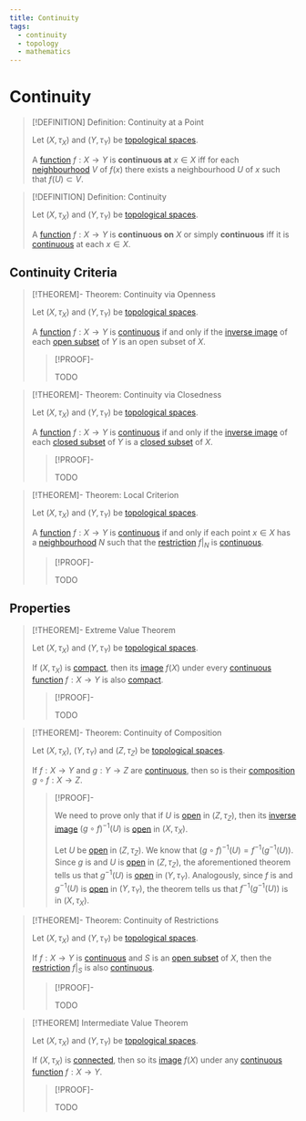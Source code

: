 ```yaml
---
title: Continuity
tags:
  - continuity
  - topology
  - mathematics
---
```


# Continuity

>[!DEFINITION] Definition: Continuity at a Point
>
>Let $(X,\tau_X)$ and $(Y,\tau_Y)$ be [topological spaces](../Topological%20Spaces/index.md).
>
>A [function](../../Analysis/Functions/index.md) $f: X \to Y$ is **continuous at** $x \in X$ iff for each [neighbourhood](../Topological%20Spaces/Neighborhoods.md) $V$ of $f(x)$ there exists a neighbourhood $U$ of $x$ such that $f(U) \subset V$.
>

>[!DEFINITION] Definition: Continuity
>
>Let $(X,\tau_X)$ and $(Y,\tau_Y)$ be [topological spaces](../Topological%20Spaces/index.md).
>
>A [function](../../Analysis/Functions/index.md) $f: X \to Y$ is **continuous on** $X$ or simply **continuous** iff it is [continuous](../../Analysis/Real%20Analysis/Real%20Functions/Continuity.md) at each $x \in X$.

## Continuity Criteria

>[!THEOREM]- Theorem: Continuity via Openness
>
>Let $(X,\tau_X)$ and $(Y,\tau_Y)$ be [topological spaces](../Topological%20Spaces/index.md).
>
>A [function](../../Analysis/Functions/index.md) $f: X \to Y$ is [continuous](./index.md) if and only if the [inverse image](../../Analysis/Functions/index.md) of each [open subset](../Topological%20Spaces/Open%20Sets.md) of $Y$ is an open subset of $X$.
>
>>[!PROOF]-
>>
>>TODO
>>
>

>[!THEOREM]- Theorem: Continuity via Closedness
>
>Let $(X,\tau_X)$ and $(Y,\tau_Y)$ be [topological spaces](../Topological%20Spaces/index.md).
>
>A [function](../../Analysis/Functions/index.md) $f: X \to Y$ is [continuous](./index.md) if and only if the [inverse image](../../Analysis/Functions/index.md) of each [closed subset](../Topological%20Spaces/Closed%20Sets.md) of $Y$ is a [closed subset](../Topological%20Spaces/Closed%20Sets.md) of $X$.
>
>>[!PROOF]-
>>
>>TODO
>>
>>

>[!THEOREM]- Theorem: Local Criterion
>
>Let $(X,\tau_X)$ and $(Y,\tau_Y)$ be [topological spaces](../Topological%20Spaces/index.md).
>
>A [function](../../Analysis/Functions/index.md) $f: X \to Y$ is [continuous](./index.md) if and only if each point $x \in X$ has a [neighbourhood](../Topological%20Spaces/Neighborhoods.md) $N$ such that the [restriction](../../Analysis/Functions/Restriction.md) $f\big|_N$ is [continuous](./index.md).
>
>>[!PROOF]-
>>
>>TODO
>>
>

## Properties

>[!THEOREM]- Extreme Value Theorem
>
>Let $(X, \tau_X)$ and $(Y,\tau_Y)$ be [topological spaces](../Topological%20Spaces/index.md).
>
>If $(X,\tau_X)$ is [compact](../Compactness/index.md), then its [image](../../Analysis/Functions/index.md) $f(X)$ under every [continuous function](./index.md) $f: X \to Y$ is also [compact](../Compactness/index.md).
>
>>[!PROOF]-
>>
>>TODO
>>
>

>[!THEOREM]- Theorem: Continuity of Composition
>
>Let $(X, \tau_X)$, $(Y, \tau_Y)$ and $(Z, \tau_Z)$ be [topological spaces](../Topological%20Spaces/index.md).
>
>If $f: X \to Y$ and $g: Y \to Z$ are [continuous](./index.md), then so is their [composition](../../Analysis/Functions/Composition.md) $g \circ f: X \to Z$.
>
>>[!PROOF]-
>>
>>We need to prove only that if $U$ is [open](../Topological%20Spaces/Open%20Sets.md) in $(Z, \tau_Z)$, then its [inverse image](../../Analysis/Functions/index.md)  $(g\circ f)^{-1}(U)$ is [open](../Topological%20Spaces/Open%20Sets.md) in $(X, \tau_X)$.
>>
>>
>>
>>Let $U$ be [open](../Topological%20Spaces/Open%20Sets.md) in $(Z, \tau_Z)$. We know that $(g\circ f)^{-1}(U) = f^{-1}(g^{-1}(U))$. Since $g$ is [](index.md#^continuity) and $U$ is [open](../Topological%20Spaces/Open%20Sets.md) in $(Z, \tau_Z)$, the aforementioned theorem tells us that $g^{-1}(U)$ is [open](../Topological%20Spaces/Open%20Sets.md) in $(Y, \tau_Y)$. Analogously, since $f$ is [](index.md#^continuity) and $g^{-1}(U)$ is [open](../Topological%20Spaces/Open%20Sets.md) in $(Y, \tau_Y)$, the theorem tells us that $f^{-1}(g^{-1}(U))$ is [](index.md#^continuity) in $(X,\tau_X)$.
>>
>

>[!THEOREM]- Theorem: Continuity of Restrictions
>
>Let $(X, \tau_X)$ and $(Y, \tau_Y)$ be [topological spaces](../Topological%20Spaces/index.md).
>
>If $f: X \to Y$ is [continuous](./index.md) and $S$ is an [open subset](../Topological%20Spaces/Open%20Sets.md) of $X$, then the [restriction](../../Analysis/Functions/Restriction.md) $f\big|_S$ is also [continuous](./index.md).
>
>>[!PROOF]-
>>
>>TODO
>>
>

>[!THEOREM] Intermediate Value Theorem
>
>Let $(X, \tau_X)$ and $(Y, \tau_Y)$ be [topological spaces](../Topological%20Spaces/index.md).
>
>If $(X, \tau_X)$ is [connected](../Connectedness/index.md), then so its [image](../../Analysis/Functions/index.md) $f(X)$ under any [continuous function](../Continuity/index.md) $f: X \to Y$.
>
>>[!PROOF]-
>>
>>TODO
>>
>